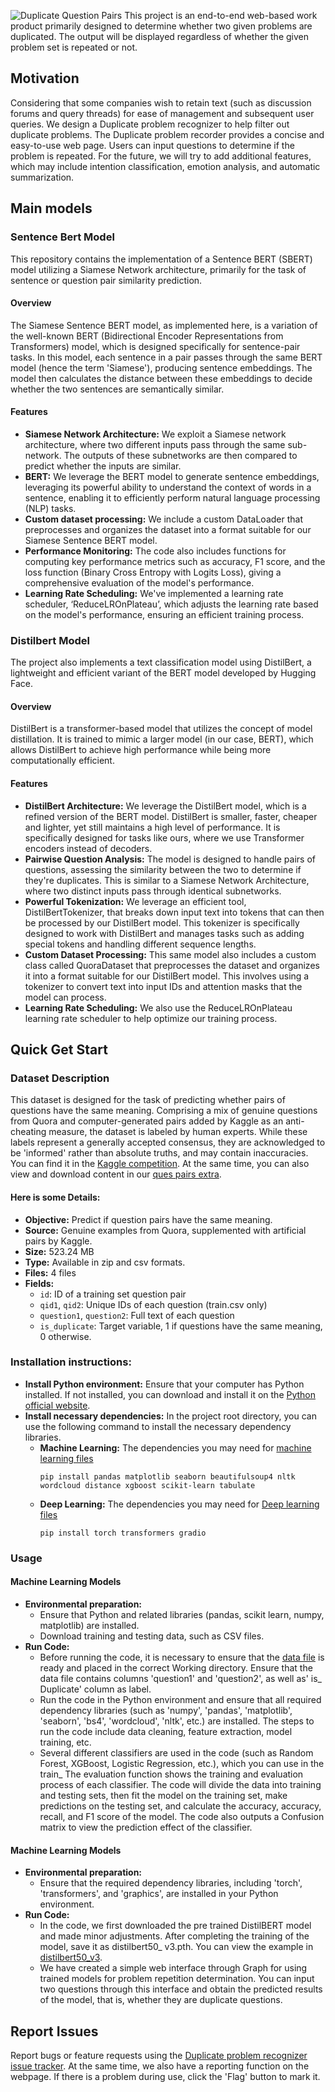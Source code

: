 ![Duplicate Question Pairs](https://github.com/shengjie94/AIM5011-Group4/blob/main/logo/duplicatequestionpairs.png)
This project is an end-to-end web-based work product primarily designed to determine whether two given problems are duplicated. The output will be displayed regardless of whether the given problem set is repeated or not.
## Motivation
Considering that some companies wish to retain text (such as discussion forums and query threads) for ease of management and subsequent user queries. We design a Duplicate problem recognizer to help filter out duplicate problems.
The Duplicate problem recorder provides a concise and easy-to-use web page. Users can input questions to determine if the problem is repeated. For the future, we will try to add additional features, which may include intention classification, emotion analysis, and automatic summarization.
## Main models
### Sentence Bert Model
This repository contains the implementation of a Sentence BERT (SBERT) model utilizing a Siamese Network architecture, primarily for the task of sentence or question pair similarity prediction.
#### Overview
The Siamese Sentence BERT model, as implemented here, is a variation of the well-known BERT (Bidirectional Encoder Representations from Transformers) model, which is designed specifically for sentence-pair tasks. In this model, each sentence in a pair passes through the same BERT model (hence the term 'Siamese'), producing sentence embeddings. The model then calculates the distance between these embeddings to decide whether the two sentences are semantically similar.
#### Features
- **Siamese Network Architecture:** We exploit a Siamese network architecture, where two different inputs pass through the same sub-network. The outputs of these subnetworks are then compared to predict whether the inputs are similar.
- **BERT:** We leverage the BERT model to generate sentence embeddings, leveraging its powerful ability to understand the context of words in a sentence, enabling it to efficiently perform natural language processing (NLP) tasks.
- **Custom dataset processing:** We include a custom DataLoader that preprocesses and organizes the dataset into a format suitable for our Siamese Sentence BERT model.
- **Performance Monitoring:** The code also includes functions for computing key performance metrics such as accuracy, F1 score, and the loss function (Binary Cross Entropy with Logits Loss), giving a comprehensive evaluation of the model's performance.
- **Learning Rate Scheduling:** We've implemented a learning rate scheduler, ‘ReduceLROnPlateau’, which adjusts the learning rate based on the model's performance, ensuring an efficient training process.
### Distilbert Model
The project also implements a text classification model using DistilBert, a lightweight and efficient variant of the BERT model developed by Hugging Face.
#### Overview
DistilBert is a transformer-based model that utilizes the concept of model distillation. It is trained to mimic a larger model (in our case, BERT), which allows DistilBert to achieve high performance while being more computationally efficient.
#### Features
- **DistilBert Architecture:** We leverage the DistilBert model, which is a refined version of the BERT model. DistilBert is smaller, faster, cheaper and lighter, yet still maintains a high level of performance. It is specifically designed for tasks like ours, where we use Transformer encoders instead of decoders.
- **Pairwise Question Analysis:** The model is designed to handle pairs of questions, assessing the similarity between the two to determine if they're duplicates. This is similar to a Siamese Network Architecture, where two distinct inputs pass through identical subnetworks.
- **Powerful Tokenization:** We leverage an efficient tool, DistilBertTokenizer, that breaks down input text into tokens that can then be processed by our DistilBert model. This tokenizer is specifically designed to work with DistilBert and manages tasks such as adding special tokens and handling different sequence lengths.
- **Custom Dataset Processing:** This same model also includes a custom class called QuoraDataset that preprocesses the dataset and organizes it into a format suitable for our DistilBert model. This involves using a tokenizer to convert text into input IDs and attention masks that the model can process.
- **Learning Rate Scheduling:** We also use the ReduceLROnPlateau learning rate scheduler to help optimize our training process.
## Quick Get Start
### Dataset Description
This dataset is designed for the task of predicting whether pairs of questions have the same meaning. Comprising a mix of genuine questions from Quora and computer-generated pairs added by Kaggle as an anti-cheating measure, the dataset is labeled by human experts. While these labels represent a generally accepted consensus, they are acknowledged to be 'informed' rather than absolute truths, and may contain inaccuracies. You can find it in the [Kaggle competition](https://www.kaggle.com/competitions/quora-question-pairs/data). At the same time, you can also view and download content in our [ques pairs extra](https://github.com/shengjie94/AIM5011-Group4/blob/main/ques/ques_pairs_extra.csv).
#### Here is some Details:
- **Objective:** Predict if question pairs have the same meaning.
- **Source:** Genuine examples from Quora, supplemented with artificial pairs by Kaggle.
- **Size:** 523.24 MB
- **Type:** Available in zip and csv formats.
- **Files:** 4 files
- **Fields:**
  - `id`: ID of a training set question pair
  - `qid1`, `qid2`: Unique IDs of each question (train.csv only)
  - `question1`, `question2`: Full text of each question
  - `is_duplicate`: Target variable, 1 if questions have the same meaning, 0 otherwise.
### Installation instructions: 
- **Install Python environment:** Ensure that your computer has Python installed. If not installed, you can download and install it on the [Python official website](https://www.python.org/downloads/).
- **Install necessary dependencies:** In the project root directory, you can use the following command to install the necessary dependency libraries.
  - **Machine Learning:** The dependencies you may need for [machine learning files](https://github.com/shengjie94/AIM5011-Group4/blob/main/Part_1_Machine_Learning_Models.ipynb)
    ```
    pip install pandas matplotlib seaborn beautifulsoup4 nltk wordcloud distance xgboost scikit-learn tabulate
    ```
  - **Deep Learning:** The dependencies you may need for [Deep learning files](https://github.com/shengjie94/AIM5011-Group4/blob/main/Part_2_Deep_Learning_Models_using_Transformers.ipynb)
    ```
    pip install torch transformers gradio
    ```
### Usage
#### Machine Learning Models
- **Environmental preparation:**
  - Ensure that Python and related libraries (pandas, scikit learn, numpy, matplotlib) are installed.
  - Download training and testing data, such as CSV files.
- **Run Code:**
  - Before running the code, it is necessary to ensure that the [data file](https://github.com/shengjie94/AIM5011-Group4/blob/main/ques/ques_pairs_extra.csv) is ready and placed in the correct Working directory. Ensure that the data file contains columns 'question1' and 'question2', as well as' is_ Duplicate' column as label.
  - Run the code in the Python environment and ensure that all required dependency libraries (such as 'numpy', 'pandas', 'matplotlib', 'seaborn', 'bs4', 'wordcloud', 'nltk', etc.) are installed. The steps to run the code include data cleaning, feature extraction, model training, etc.
  - Several different classifiers are used in the code (such as Random Forest, XGBoost, Logistic Regression, etc.), which you can use in the train_ The evaluation function shows the training and evaluation process of each classifier. The code will divide the data into training and testing sets, then fit the model on the training set, make predictions on the testing set, and calculate the accuracy, accuracy, recall, and F1 score of the model. The code also outputs a Confusion matrix to view the prediction effect of the classifier.
#### Machine Learning Models
- **Environmental preparation:**
  - Ensure that the required dependency libraries, including 'torch', 'transformers', and 'graphics', are installed in your Python environment.
- **Run Code:**
  - In the code, we first downloaded the pre trained DistilBERT model and made minor adjustments. After completing the training of the model, save it as distilbert50_ v3.pth. You can view the example in [distilbert50_v3](https://github.com/shengjie94/AIM5011-Group4/blob/main/distilbert50_v2/distilbert50_v2.pth).
  - We have created a simple web interface through Graph for using trained models for problem repetition determination. You can input two questions through this interface and obtain the predicted results of the model, that is, whether they are duplicate questions.
## Report Issues
Report bugs or feature requests using the [Duplicate problem recognizer issue tracker](https://github.com/shengjie94/AIM5011-Group4/issues).
At the same time, we also have a reporting function on the webpage. If there is a problem during use, click the 'Flag' button to mark it.
